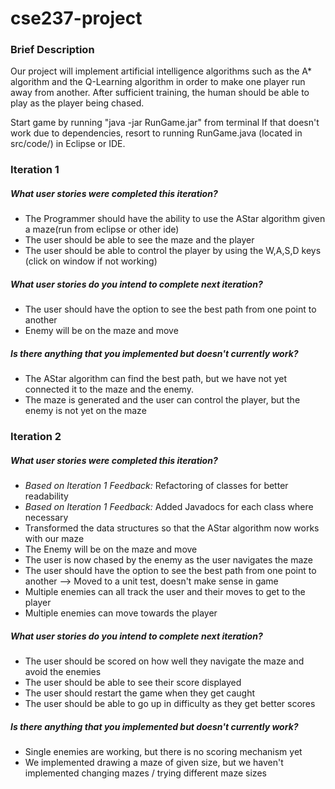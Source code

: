 # cse237-project

### Brief Description ###

Our project will implement artificial intelligence algorithms such as the A* algorithm and the Q-Learning algorithm in order to make one player run away from another. After sufficient training, the human should be able to play as the player being chased. 

Start game by running "java -jar RunGame.jar" from terminal If that doesn't work due to dependencies, resort to running RunGame.java (located in src/code/) in Eclipse or IDE. 

### Iteration 1 ###

##### What user stories were completed this iteration?
* The Programmer should have the ability to use the AStar algorithm given a maze(run from eclipse or other ide)
* The user should be able to see the maze and the player
* The user should be able to control the player by using the W,A,S,D keys (click on window if not working)

##### What user stories do you intend to complete next iteration?
* The user should have the option to see the best path from one point to another
* Enemy will be on the maze and move

##### Is there anything that you implemented but doesn't currently work?
* The AStar algorithm can find the best path, but we have not yet connected it to the maze and the enemy.
* The maze is generated and the user can control the player, but the enemy is not yet on the maze

### Iteration 2 ###

##### What user stories were completed this iteration?
* *Based on Iteration 1 Feedback:* Refactoring of classes for better readability
* *Based on Iteration 1 Feedback:* Added Javadocs for each class where necessary
* Transformed the data structures so that the AStar algorithm now works with our maze
* The Enemy will be on the maze and move
* The user is now chased by the enemy as the user navigates the maze
* The user should have the option to see the best path from one point to another --> Moved to a unit test, doesn't make sense in game
* Multiple enemies can all track the user and their moves to get to the player
* Multiple enemies can move towards the player

##### What user stories do you intend to complete next iteration?
* The user should be scored on how well they navigate the maze and avoid the enemies
* The user should be able to see their score displayed
* The user should restart the game when they get caught
* The user should be able to go up in difficulty as they get better scores

##### Is there anything that you implemented but doesn't currently work?
* Single enemies are working, but there is no scoring mechanism yet
* We implemented drawing a maze of given size, but we haven't implemented changing mazes / trying different maze sizes